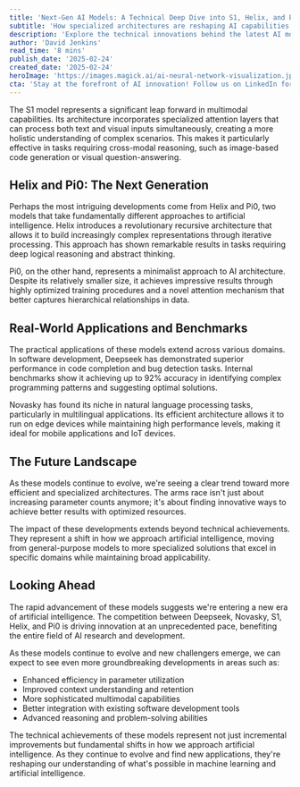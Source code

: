 ```yaml
---
title: 'Next-Gen AI Models: A Technical Deep Dive into S1, Helix, and Pi0'
subtitle: 'How specialized architectures are reshaping AI capabilities'
description: 'Explore the technical innovations behind the latest AI models including S1''s multimodal capabilities, Helix''s recursive architecture, and Pi0''s minimalist approach. Learn how these specialized architectures are reshaping the future of artificial intelligence through enhanced efficiency and domain-specific excellence.'
author: 'David Jenkins'
read_time: '8 mins'
publish_date: '2025-02-24'
created_date: '2025-02-24'
heroImage: 'https://images.magick.ai/ai-neural-network-visualization.jpg'
cta: 'Stay at the forefront of AI innovation! Follow us on LinkedIn for daily updates on groundbreaking developments in artificial intelligence and machine learning.'
---
```


The S1 model represents a significant leap forward in multimodal capabilities. Its architecture incorporates specialized attention layers that can process both text and visual inputs simultaneously, creating a more holistic understanding of complex scenarios. This makes it particularly effective in tasks requiring cross-modal reasoning, such as image-based code generation or visual question-answering.

## Helix and Pi0: The Next Generation

Perhaps the most intriguing developments come from Helix and Pi0, two models that take fundamentally different approaches to artificial intelligence. Helix introduces a revolutionary recursive architecture that allows it to build increasingly complex representations through iterative processing. This approach has shown remarkable results in tasks requiring deep logical reasoning and abstract thinking.

Pi0, on the other hand, represents a minimalist approach to AI architecture. Despite its relatively smaller size, it achieves impressive results through highly optimized training procedures and a novel attention mechanism that better captures hierarchical relationships in data.

## Real-World Applications and Benchmarks

The practical applications of these models extend across various domains. In software development, Deepseek has demonstrated superior performance in code completion and bug detection tasks. Internal benchmarks show it achieving up to 92% accuracy in identifying complex programming patterns and suggesting optimal solutions.

Novasky has found its niche in natural language processing tasks, particularly in multilingual applications. Its efficient architecture allows it to run on edge devices while maintaining high performance levels, making it ideal for mobile applications and IoT devices.

## The Future Landscape

As these models continue to evolve, we're seeing a clear trend toward more efficient and specialized architectures. The arms race isn't just about increasing parameter counts anymore; it's about finding innovative ways to achieve better results with optimized resources.

The impact of these developments extends beyond technical achievements. They represent a shift in how we approach artificial intelligence, moving from general-purpose models to more specialized solutions that excel in specific domains while maintaining broad applicability.

## Looking Ahead

The rapid advancement of these models suggests we're entering a new era of artificial intelligence. The competition between Deepseek, Novasky, S1, Helix, and Pi0 is driving innovation at an unprecedented pace, benefiting the entire field of AI research and development.

As these models continue to evolve and new challengers emerge, we can expect to see even more groundbreaking developments in areas such as:
- Enhanced efficiency in parameter utilization
- Improved context understanding and retention
- More sophisticated multimodal capabilities
- Better integration with existing software development tools
- Advanced reasoning and problem-solving abilities

The technical achievements of these models represent not just incremental improvements but fundamental shifts in how we approach artificial intelligence. As they continue to evolve and find new applications, they're reshaping our understanding of what's possible in machine learning and artificial intelligence.